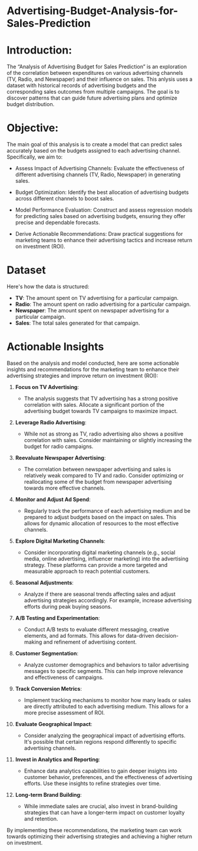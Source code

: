 # Advertising-Budget-Analysis-for-Sales-Prediction
# Introduction:

The “Analysis of Advertising Budget for Sales Prediction” is an exploration of the correlation between expenditures on various advertising channels (TV, Radio, and Newspaper) and their influence on sales. This anlysis uses a dataset with historical records of advertising budgets and the corresponding sales outcomes from multiple campaigns. The goal is to discover patterns that can guide future advertising plans and optimize budget distribution.

# Objective:

The main goal of this analysis is to create a model that can predict sales accurately based on the budgets assigned to each advertising channel. Specifically, we aim to:

- Assess Impact of Advertising Channels: Evaluate the effectiveness of different advertising channels (TV, Radio, Newspaper) in generating sales.

- Budget Optimization: Identify the best allocation of advertising budgets across different channels to boost sales.

- Model Performance Evaluation: Construct and assess regression models for predicting sales based on advertising budgets, ensuring they offer precise and dependable forecasts.

- Derive Actionable Recommendations: Draw practical suggestions for marketing teams to enhance their advertising tactics and increase return on investment (ROI).

# Dataset

Here's how the data is structured:

- **TV**: The amount spent on TV advertising for a particular campaign.
- **Radio**: The amount spent on radio advertising for a particular campaign.
- **Newspaper**: The amount spent on newspaper advertising for a particular campaign.
- **Sales**: The total sales generated for that campaign.

# Actionable Insights
Based on the analysis and model conducted, here are some actionable insights and recommendations for the marketing team to enhance their advertising strategies and improve return on investment (ROI):

1. **Focus on TV Advertising**:
   - The analysis suggests that TV advertising has a strong positive correlation with sales. Allocate a significant portion of the advertising budget towards TV campaigns to maximize impact.

2. **Leverage Radio Advertising**:
   - While not as strong as TV, radio advertising also shows a positive correlation with sales. Consider maintaining or slightly increasing the budget for radio campaigns.

3. **Reevaluate Newspaper Advertising**:
   - The correlation between newspaper advertising and sales is relatively weak compared to TV and radio. Consider optimizing or reallocating some of the budget from newspaper advertising towards more effective channels.

4. **Monitor and Adjust Ad Spend**:
   - Regularly track the performance of each advertising medium and be prepared to adjust budgets based on the impact on sales. This allows for dynamic allocation of resources to the most effective channels.

5. **Explore Digital Marketing Channels**:
   - Consider incorporating digital marketing channels (e.g., social media, online advertising, influencer marketing) into the advertising strategy. These platforms can provide a more targeted and measurable approach to reach potential customers.

6. **Seasonal Adjustments**:
   - Analyze if there are seasonal trends affecting sales and adjust advertising strategies accordingly. For example, increase advertising efforts during peak buying seasons.

7. **A/B Testing and Experimentation**:
   - Conduct A/B tests to evaluate different messaging, creative elements, and ad formats. This allows for data-driven decision-making and refinement of advertising content.

8. **Customer Segmentation**:
   - Analyze customer demographics and behaviors to tailor advertising messages to specific segments. This can help improve relevance and effectiveness of campaigns.

9. **Track Conversion Metrics**:
   - Implement tracking mechanisms to monitor how many leads or sales are directly attributed to each advertising medium. This allows for a more precise assessment of ROI.

10. **Evaluate Geographical Impact**:
    - Consider analyzing the geographical impact of advertising efforts. It's possible that certain regions respond differently to specific advertising channels.

11. **Invest in Analytics and Reporting**:
    - Enhance data analytics capabilities to gain deeper insights into customer behavior, preferences, and the effectiveness of advertising efforts. Use these insights to refine strategies over time.

12. **Long-term Brand Building**:
    - While immediate sales are crucial, also invest in brand-building strategies that can have a longer-term impact on customer loyalty and retention.

By implementing these recommendations, the marketing team can work towards optimizing their advertising strategies and achieving a higher return on investment.
